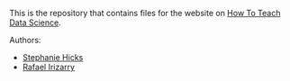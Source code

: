 This is the repository that contains files for the website on [How To Teach Data Science](https://howtoteachdatascience.github.io). 

Authors: 

* [Stephanie Hicks](http://www.stephaniehicks.com)
* [Rafael Irizarry](https://rafalab.github.io)